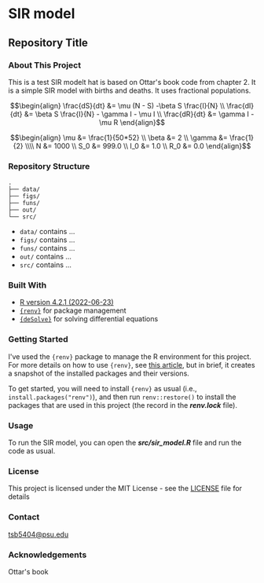 # SIR model
## Repository Title
### About This Project

This is a test SIR modelt hat is based on Ottar's book code from chapter 2. It is a simple SIR model with births and deaths.
It uses fractional populations.

```math
\begin{align}
\frac{dS}{dt} &= \mu (N - S) -\beta S \frac{I}{N} \\
\frac{dI}{dt} &= \beta S \frac{I}{N} - \gamma I - \mu I \\
\frac{dR}{dt} &= \gamma I - \mu R
\end{align}
```

```math
\begin{align}
\mu &= \frac{1}{50*52} \\
\beta &= 2 \\
\gamma &= \frac{1}{2} \\\\

N &= 1000 \\
S_0 &= 999.0 \\
I_0 &= 1.0 \\
R_0 &= 0.0
\end{align}
```

### Repository Structure

```
.
├── data/
├── figs/
├── funs/
├── out/
└── src/
```

- `data/` contains ...
- `figs/` contains ...
- `funs/` contains ...
- `out/` contains ...
- `src/` contains ...

### Built With

- [R version 4.2.1 (2022-06-23)](https://cran.r-project.org/bin/macosx/)
- [`{renv}`](https://rstudio.github.io/renv/articles/renv.html) for package management
- [`{deSolve}`](https://cran.r-project.org/web/packages/deSolve/index.html) for solving differential equations

### Getting Started
I've used the `{renv}` package to manage the R environment for this project.
For more details on how to use `{renv}`, see [this article](https://rstudio.github.io/renv/articles/renv.html), but in brief, it creates a snapshot of the installed packages and their versions.

To get started, you will need to install `{renv}` as usual (i.e., `install.packages("renv")`), and then run `renv::restore()` to install the packages that are used in this project (the record in the ***renv.lock*** file).

### Usage
To run the SIR model, you can open the ***src/sir_model.R*** file and run the code as usual.

### License
This project is licensed under the MIT License - see the [LICENSE](LICENSE) file for details

### Contact
tsb5404@psu.edu

### Acknowledgements
Ottar's book

